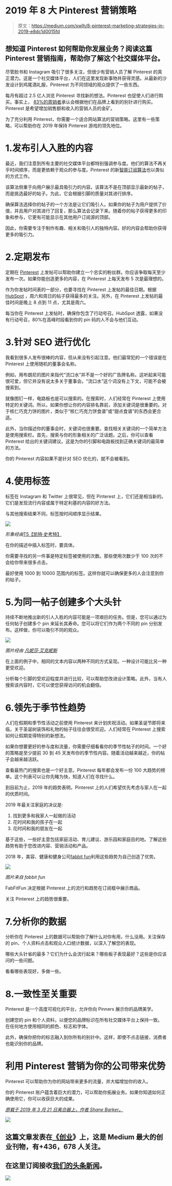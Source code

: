 # 2019 年 8 大 Pinterest 营销策略

> 原文：<https://medium.com/swlh/8-pinterest-marketing-strategies-in-2019-e8dc1d0015fd>

## 想知道 Pinterest 如何帮助你发展业务？阅读这篇 Pinterest 营销指南，帮助你了解这个社交媒体平台。

尽管脸书和 Instagram 吸引了很多关注，但很少有营销人员了解 Pinterest 的真正潜力。这是一个社交媒体平台，人们在这里发现新事物并获得灵感。从最新的沙发设计到鸡尾酒礼服，Pinterest 为不同领域的观众提供了一些东西。

每月有超过 2.5 亿人浏览 Pinterest 寻找新的想法。Pinterest 也促使人们进行购买。事实上， [83%的周销者](https://business.pinterest.com/en/how-pinterest-works)承认会根据他们在品牌上看到的别针进行购买。Pinterest 是希望增加销售额和收入的营销人员的金矿。

为了充分利用 Pinterest，你需要一个适合网站算法的营销策略。这里有一些策略，可以帮助你在 2019 年保持 Pinterest 游戏的领先地位。

# 1.发布引人入胜的内容

最近，我们注意到所有主要的社交媒体平台都特别强调参与度。他们的算法不再关乎时间顺序，而是更依赖于观众的参与度。Pinterest 的新[智能订阅算法](/@Pinterest_Engineering/building-a-smarter-home-feed-ad1918fdfbe3)也以类似的方式工作。

该算法侧重于向用户展示最具吸引力的内容。该算法不是在顶部显示最新的帖子，而是挑选最好的帖子。为此，它会根据引脚的质量对其进行排序。

确保算法选择你的帖子的一个方法是让它们吸引人。如果你的帖子为用户提供了价值，并且用户对其进行了回复，那么算法会记录下来。随着你的帖子获得更多的印象和参与，它更有可能显示在其他用户订阅源的顶部。

因此，你需要专注于制作有趣、相关和吸引人的独特内容。好的内容会帮助你获得更多的吸引力。

# 2.定期发布

定期在 [Pinterest](https://shanebarker.com/blog/how-i-make-pinterest-work-for-me/) 上发帖可以帮助你建立一个忠实的粉丝群。你应该争取每天至少发布一次。如果你能创造更多的内容，在 Pinterest 上每天发布 5 次是最理想的。

作为你发帖时间表的一部分，也要寻找在 Pinterest 上发帖的最佳日期。根据 [HubSpot](https://blog.hubspot.com/marketing/best-times-post-pin-tweet-social-media-infographic) ，周六和周日的帖子获得最多的关注。另外，在 Pinterest 上发帖的最佳时间是晚上 8 点到 11 点，尤其是周六。

每当你在 Pinterest 上发帖时，确保你包含了行动号召。HubSpot 透露，如果没有行动号召，80%在高峰时段看到你的 pin 码的人不会与他们互动。

# 3.针对 SEO 进行优化

我看到很多人发布很棒的内容，但从来没有引起注意。他们最常犯的一个错误是在 Pinterest 上使用随机的董事会名称。

例如，用布朗尼的图片来指代“流口水”并不是一个好的广告牌名称。这听起来可能很可爱，但它并没有说太多关于董事会。“流口水”这个词没有上下文，可能不会被搜索到。

就像图钉一样，电路板也是可以搜索的。在搜索时，人们经常在 Pinterest 上使用特定的关键词。所以，如果你想让你的内容排名靠前，添加关键词是很重要的。对于核仁巧克力饼的图片，类似于“核仁巧克力饼食谱”或“甜点食谱”的东西会更合适。

此外，当你描述你的董事会时，关键词也很重要。查找相关关键词的一个简单方法是使用搜索栏。首先，搜索与你的形象相关的广泛话题。之后，你可以查看 Pinterest 给出的关键词建议。这是为你的引脚和电路板找到正确关键词的最简单的方法。

你的 Pinterest 内容如果不是针对 SEO 优化的，就不会被看到。

# 4.使用标签

标签在 Instagram 和 Twitter 上很常见，但在 Pinterest 上，它们还是相当新的。它们是发现流行内容或属于特定利基的内容的好方法。

与其他搜索结果不同，标签按时间顺序显示结果。

![](img/9ebc6ed52ae59e484ba019b87ec231e5.png)

*形象经由*[T5【凯特·史考特】](https://static1.squarespace.com/static/5a6b8365b0786974d9573275/t/5af6a7b2352f537697f0e18d/1526114314804/pinterest-hashtags-description.png)

在你的描述中插入标签时，要具体。

你需要寻找的另一件事是特定标签被使用的次数。那些使用次数少于 100 次的不会给你带来很多点击。

最好使用 1000 到 10000 范围内的标签。这样你就可以确保更多的人会注意到你的帖子。

# 5.为同一帖子创建多个大头针

持续不断地推出新的引人入胜的内容可能是一项艰巨的任务。但是，您可以通过为任何帖子创建多个 pin 来延长其寿命。您可以将它们作为两个不同的 pin 分别发布。这样做，你可以吸引不同的观众。

![](img/4192e5a908335df5cb53d1bde7e97361.png)

*图片经由* [*凡妮莎·艾克妮斯*](https://i1.wp.com/vanessakynes.com/wp-content/uploads/2018/08/Screen-Shot-2018-08-08-at-9.06.03-PM.png?w=395&ssl=1)

在上面的例子中，相同的文本内容以两种不同的方式呈现。一种设计可能比另一种更受欢迎。

分析每个引脚的受欢迎程度并进行比较，可以帮助您改进设计策略。此外，当有人搜索该内容时，它可以使您获得访问的机会翻倍。

# 6.领先于季节性趋势

人们在假期和季节性活动之前使用 Pinterest 来计划庆祝活动。如果圣诞节即将来临，关于圣诞树装饰和礼物的帖子往往会很受欢迎。人们经常在 Pinterest 上搜索如何让假期变得特别的新想法。

如果你想要更好的参与度和流量，你需要仔细看看你的季节性帖子的时间。一个好的策略是至少提前 30 到 45 天发布你的季节性内容。随着活动越来越近，你的帖子会越来越活跃。

查看最热门的搜索也是一个好主意。Pinterest 每年都会发布一份 100 大趋势的榜单。这个列表可以让你先睹为快，知道人们在寻找什么。

到目前为止，2019 年的趋势表明，Pinterest 上的人们希望优先考虑与家人在一起的优质时间。

2019 年最关注家庭的决议是:

1.  找到更多和我家人一起做的活动
2.  花时间和我的孩子在一起
3.  花时间和我的朋友在一起

基于这些，一些好主意包括家庭活动、育儿建议、游乐园和家庭目的地。了解这些趋势有助于您改进内容、营销活动和产品。

2018 年，美容、健康和健身公司[fabbit fun](https://fabfitfun.com/magazine/fabfitfun-pinterest-box/)利用这些趋势为自己创造了优势。

![](img/ac127046c5c2795a67df1053f3d9d240.png)

*图片来自 fabbit fun*

FabFitFun 决定根据 Pinterest 上的流行和趋势在订阅框中展示商品。

关注 Pinterest 上的趋势很重要。

# 7.分析你的数据

分析你在 Pinterest 上的数据可以帮助你了解什么对你有用，什么没用。关注保存的 pin、个人资料点击和观众人口统计数据，以深入了解您的表现。

哪些大头针省的最多？它们为什么会流行起来？哪些板子表现最好？这些是你应该问的一些问题。

看看哪些表现好，多做一些。

# 8.一致性至关重要

Pinterest 是一个高度可视化的平台，允许你向 Pinners 展示你的品牌美学。

创建您的 pin 和个人资料，以便您的品牌标识在所有社交媒体平台上保持一致。在任何地方使用相同的颜色、标志和字体。

此外，确保你把你的标志融入到你所有的别针中。这样，即使不点击链接，消费者也能识别你的品牌。

# 利用 Pinterest 营销为你的公司带来优势

Pinterest 可以帮助你为你的网站带来更多的流量，并大幅增加你的收入。

你的 Pinterest 账户蕴含着巨大的潜力，可以帮助你拓展业务。如果你知道如何正确使用它，你可以收获巨大的成果。

[*原载于 2019 年 3 月 21 日离合器上，作者 Shane Barker。*](https://clutch.co/agencies/social-media-marketing/resources/pinterest-marketing-strategies-2019)

[![](img/308a8d84fb9b2fab43d66c117fcc4bb4.png)](https://medium.com/swlh)

## 这篇文章发表在[《创业](https://medium.com/swlh)》上，这是 Medium 最大的创业刊物，有+436，678 人关注。

## 在这里订阅接收[我们的头条新闻](https://growthsupply.com/the-startup-newsletter/)。

[![](img/b0164736ea17a63403e660de5dedf91a.png)](https://medium.com/swlh)